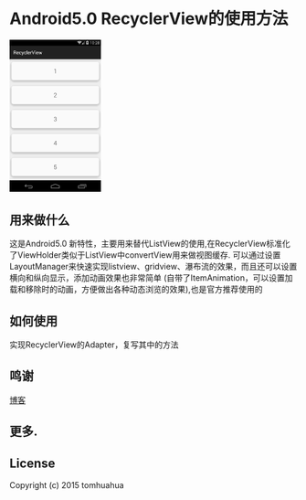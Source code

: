 # Android5.0 RecyclerView的使用方法

<img src="/show.png" width="160px" height="266.5px" />

## 用来做什么

这是Android5.0 新特性，主要用来替代ListView的使用,在RecyclerView标准化了ViewHolder类似于ListView中convertView用来做视图缓存.
可以通过设置LayoutManager来快速实现listview、gridview、瀑布流的效果，而且还可以设置横向和纵向显示，添加动画效果也非常简单
(自带了ItemAnimation，可以设置加载和移除时的动画，方便做出各种动态浏览的效果),也是官方推荐使用的

## 如何使用

实现RecyclerView的Adapter，复写其中的方法

## 鸣谢

[博客](http://frank-zhu.github.io/android/2015/01/16/android-recyclerview-part-1/)

## 更多.

## License
Copyright (c) 2015 tomhuahua